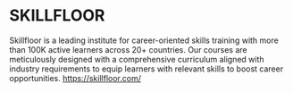 # SKILLFLOOR
Skillfloor is a leading institute for career-oriented skills training with more than 100K active learners across 20+ countries. Our courses are meticulously designed with a comprehensive curriculum aligned with industry requirements to equip learners with relevant skills to boost career opportunities.
https://skillfloor.com/
